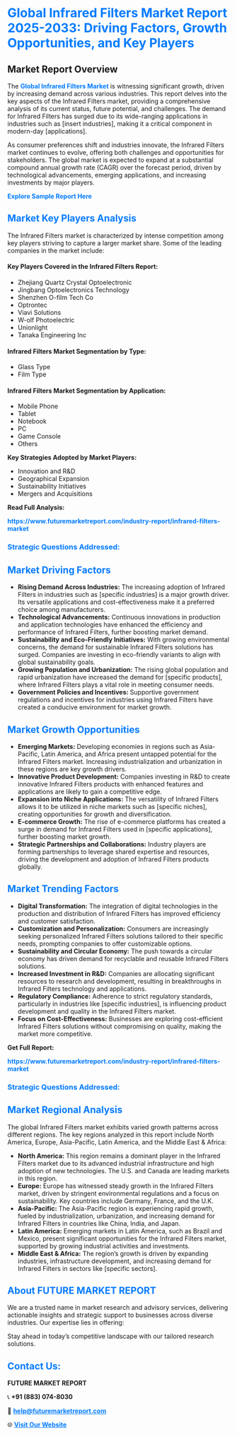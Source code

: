 <h1 style="color: #007BFF;">Global Infrared Filters Market Report 2025-2033: Driving Factors, Growth Opportunities, and Key Players</h1>

<section id="overview">
<h2>Market Report Overview</h2>
<p>The <a href="https://www.futuremarketreport.com/industry-report/infrared-filters-market" style="color: #007BFF; text-decoration: none;"><strong>Global Infrared Filters Market</strong></a> is witnessing significant growth, driven by increasing demand across various industries. This report delves into the key aspects of the Infrared Filters market, providing a comprehensive analysis of its current status, future potential, and challenges. The demand for Infrared Filters has surged due to its wide-ranging applications in industries such as [insert industries], making it a critical component in modern-day [applications].</p>
<p>As consumer preferences shift and industries innovate, the Infrared Filters market continues to evolve, offering both challenges and opportunities for stakeholders. The global market is expected to expand at a substantial compound annual growth rate (CAGR) over the forecast period, driven by technological advancements, emerging applications, and increasing investments by major players.</p>
</section>

<section id="overview">
<p><a href="https://www.futuremarketreport.com/request-sample/reportId=81561" style="color: #007BFF; text-decoration: none;"><strong>Explore Sample Report Here</strong></a></p>
</section>

<section id="key-players">
<h2 style="color: #007BFF;">Market Key Players Analysis</h2>
<p>The Infrared Filters market is characterized by intense competition among key players striving to capture a larger market share. Some of the leading companies in the market include:</p>
<h4>Key Players Covered in the Infrared Filters Report:</h4>
<ul><li>Zhejiang Quartz Crystal Optoelectronic</li><li>Jingbang Optoelectronics Technology</li><li>Shenzhen O-film Tech Co</li><li>Optrontec</li><li>Viavi Solutions</li><li>W-olf Photoelectric</li><li>Unionlight</li><li>Tanaka Engineering Inc</li></ul>
<h4>Infrared Filters Market Segmentation by Type:</h4>
<ul><li>Glass Type</li><li>Film Type</li></ul>

<h4>Infrared Filters Market Segmentation by Application:</h4>
<ul><li>Mobile Phone</li><li>Tablet</li><li>Notebook</li><li>PC</li><li>Game Console</li><li>Others</li></ul>
<p><strong>Key Strategies Adopted by Market Players:</strong></p>
<ul>
<li>Innovation and R&D</li>
<li>Geographical Expansion</li>
<li>Sustainability Initiatives</li>
<li>Mergers and Acquisitions</li>
</ul>
</section>

<section>
<p><strong>Read Full Analysis: </strong></p><a href="https://www.futuremarketreport.com/industry-report/infrared-filters-market" style="color: #007BFF; text-decoration: none;"><strong>https://www.futuremarketreport.com/industry-report/infrared-filters-market</strong></a>
<h3 style="color: #007BFF;">Strategic Questions Addressed:</h3>
</section>

<section id="driving-factors">
<h2 style="color: #007BFF;">Market Driving Factors</h2>
<ul>
<li><strong>Rising Demand Across Industries:</strong> The increasing adoption of Infrared Filters in industries such as [specific industries] is a major growth driver. Its versatile applications and cost-effectiveness make it a preferred choice among manufacturers.</li>
<li><strong>Technological Advancements:</strong> Continuous innovations in production and application technologies have enhanced the efficiency and performance of Infrared Filters, further boosting market demand.</li>
<li><strong>Sustainability and Eco-Friendly Initiatives:</strong> With growing environmental concerns, the demand for sustainable Infrared Filters solutions has surged. Companies are investing in eco-friendly variants to align with global sustainability goals.</li>
<li><strong>Growing Population and Urbanization:</strong> The rising global population and rapid urbanization have increased the demand for [specific products], where Infrared Filters plays a vital role in meeting consumer needs.</li>
<li><strong>Government Policies and Incentives:</strong> Supportive government regulations and incentives for industries using Infrared Filters have created a conducive environment for market growth.</li>
</ul>
</section>

<section id="growth-opportunities">
<h2 style="color: #007BFF;">Market Growth Opportunities</h2>
<ul>
<li><strong>Emerging Markets:</strong> Developing economies in regions such as Asia-Pacific, Latin America, and Africa present untapped potential for the Infrared Filters market. Increasing industrialization and urbanization in these regions are key growth drivers.</li>
<li><strong>Innovative Product Development:</strong> Companies investing in R&D to create innovative Infrared Filters products with enhanced features and applications are likely to gain a competitive edge.</li>
<li><strong>Expansion into Niche Applications:</strong> The versatility of Infrared Filters allows it to be utilized in niche markets such as [specific niches], creating opportunities for growth and diversification.</li>
<li><strong>E-commerce Growth:</strong> The rise of e-commerce platforms has created a surge in demand for Infrared Filters used in [specific applications], further boosting market growth.</li>
<li><strong>Strategic Partnerships and Collaborations:</strong> Industry players are forming partnerships to leverage shared expertise and resources, driving the development and adoption of Infrared Filters products globally.</li>
</ul>
</section>

<section id="trending-factors">
<h2 style="color: #007BFF;">Market Trending Factors</h2>
<ul>
<li><strong>Digital Transformation:</strong> The integration of digital technologies in the production and distribution of Infrared Filters has improved efficiency and customer satisfaction.</li>
<li><strong>Customization and Personalization:</strong> Consumers are increasingly seeking personalized Infrared Filters solutions tailored to their specific needs, prompting companies to offer customizable options.</li>
<li><strong>Sustainability and Circular Economy:</strong> The push towards a circular economy has driven demand for recyclable and reusable Infrared Filters solutions.</li>
<li><strong>Increased Investment in R&D:</strong> Companies are allocating significant resources to research and development, resulting in breakthroughs in Infrared Filters technology and applications.</li>
<li><strong>Regulatory Compliance:</strong> Adherence to strict regulatory standards, particularly in industries like [specific industries], is influencing product development and quality in the Infrared Filters market.</li>
<li><strong>Focus on Cost-Effectiveness:</strong> Businesses are exploring cost-efficient Infrared Filters solutions without compromising on quality, making the market more competitive.</li>
</ul>
</section>

<section>
<p><strong>Get Full Report: </strong></p><a href="https://www.futuremarketreport.com/industry-report/infrared-filters-market" style="color: #007BFF; text-decoration: none;"><strong>https://www.futuremarketreport.com/industry-report/infrared-filters-market</strong></a>
<h3 style="color: #007BFF;">Strategic Questions Addressed:</h3>
</section>


<section id="regional-analysis">
<h2 style="color: #007BFF;">Market Regional Analysis</h2>
<p>The global Infrared Filters market exhibits varied growth patterns across different regions. The key regions analyzed in this report include North America, Europe, Asia-Pacific, Latin America, and the Middle East & Africa:</p>
<ul>
<li><strong>North America:</strong> This region remains a dominant player in the Infrared Filters market due to its advanced industrial infrastructure and high adoption of new technologies. The U.S. and Canada are leading markets in this region.</li>
<li><strong>Europe:</strong> Europe has witnessed steady growth in the Infrared Filters market, driven by stringent environmental regulations and a focus on sustainability. Key countries include Germany, France, and the U.K.</li>
<li><strong>Asia-Pacific:</strong> The Asia-Pacific region is experiencing rapid growth, fueled by industrialization, urbanization, and increasing demand for Infrared Filters in countries like China, India, and Japan.</li>
<li><strong>Latin America:</strong> Emerging markets in Latin America, such as Brazil and Mexico, present significant opportunities for the Infrared Filters market, supported by growing industrial activities and investments.</li>
<li><strong>Middle East & Africa:</strong> The region’s growth is driven by expanding industries, infrastructure development, and increasing demand for Infrared Filters in sectors like [specific sectors].</li>
</ul>
</section>

<footer>
<h2 style="color: #007BFF;">About FUTURE MARKET REPORT</h2>
<p>We are a trusted name in market research and advisory services, delivering actionable insights and strategic support to businesses across diverse industries. Our expertise lies in offering:</p>

<p>Stay ahead in today’s competitive landscape with our tailored research solutions.</p>

<h2 style="color: #007BFF;">Contact Us:</h2>
<p><strong>FUTURE MARKET REPORT</strong></p>
<p>📞 <strong>+91 (883) 074-8030</strong></p>
<p>📧 <strong><a href="mailto:help@futuremarketreport.com" style="color: #007BFF;">help@futuremarketreport.com</a></strong></p>
<p>🌐 <strong><a href="https://www.futuremarketreport.com/" style="color: #007BFF;">Visit Our Website</a></strong></p>
</footer>